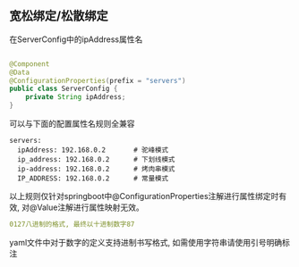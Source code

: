 ## 宽松绑定/松散绑定

在ServerConfig中的ipAddress属性名

```JAVA

@Component
@Data
@ConfigurationProperties(prefix = "servers")
public class ServerConfig {
    private String ipAddress;
}
```

可以与下面的配置属性名规则全兼容

```YML
servers:
  ipAddress: 192.168.0.2       # 驼峰模式
  ip_address: 192.168.0.2      # 下划线模式
  ip-address: 192.168.0.2      # 烤肉串模式
  IP_ADDRESS: 192.168.0.2      # 常量模式
```

以上规则仅针对springboot中@ConfigurationProperties注解进行属性绑定时有效, 对@Value注解进行属性映射无效。

````yaml
0127八进制的格式, 最终以十进制数字87
````

yaml文件中对于数字的定义支持进制书写格式, 如需使用字符串请使用引号明确标注